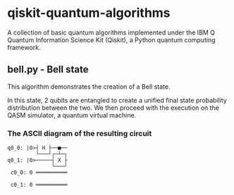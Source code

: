 # qiskit-quantum-algorithms
A collection of basic quantum algorithms implemented under the IBM Q Quantum Information Science Kit (Qiskit), a Python quantum computing framework.

## bell.py - Bell state

This algorithm demonstrates the creation of a Bell state.

In this state, 2 qubits are entangled to create a unified final state
probability distribution between the two.
We then proceed with the execution on the QASM simulator, a quantum
virtual machine.

### The ASCII diagram of the resulting circuit
```      ┌───┐   
q0_0: |0>┤ H ├──■──
         └───┘┌─┴─┐
q0_1: |0>─────┤ X ├
              └───┘
 c0_0: 0 ══════════
                   
 c0_1: 0 ══════════
```
